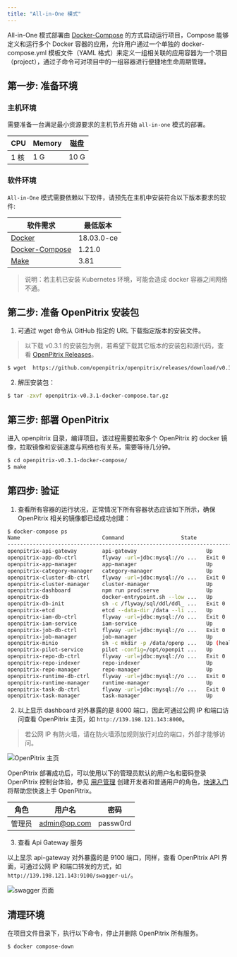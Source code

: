 ```yaml
---
title: "All-in-One 模式"
---
```


All-in-One 模式部署由 [Docker-Compose](https://github.com/docker/compose) 的方式启动运行项目，Compose 能够定义和运行多个 Docker 容器的应用，允许用户通过一个单独的 docker-compose.yml 模板文件（YAML 格式）来定义一组相关联的应用容器为一个项目（project），通过子命令可对项目中的一组容器进行便捷地生命周期管理。

## 第一步: 准备环境

### 主机环境

需要准备一台满足最小资源要求的主机节点开始 `all-in-one` 模式的部署。

|   CPU  |  Memory |  磁盘  |
|--------|---------|-------|
|  1 核  |    1 G  |  10 G |

### 软件环境

`All-in-One` 模式需要依赖以下软件，请预先在主机中安装符合以下版本要求的软件:

| 软件需求 | 最低版本 |
| --- | --- |
| [Docker](https://docs.docker.com/install/) | 18.03.0-ce |
| [Docker-Compose](https://docs.docker.com/compose/install/) | 1.21.0 |
| [Make](https://www.gnu.org/software/make/) | 3.81 |

> 说明：若主机已安装 Kubernetes 环境，可能会造成 docker 容器之间网络不通。

## 第二步: 准备 OpenPitrix 安装包

1. 可通过 wget 命令从 GitHub 指定的 URL 下载指定版本的安装文件。

>以下载 v0.3.1 的安装包为例，若希望下载其它版本的安装包和源代码，查看 [OpenPitrix Releases](https://github.com/openpitrix/openpitrix/releases/)。

```bash
$ wget  https://github.com/openpitrix/openpitrix/releases/download/v0.3.1/openpitrix-v0.3.1-docker-compose.tar.gz
```
2. 解压安装包：

```bash
$ tar -zxvf openpitrix-v0.3.1-docker-compose.tar.gz
```

## 第三步: 部署 OpenPitrix

进入 openpitrix 目录，编译项目。该过程需要拉取多个 OpenPitrix 的 docker 镜像，拉取镜像和安装速度与网络也有关系，需要等待几分钟。

```bash
$ cd openpitrix-v0.3.1-docker-compose/
$ make
```

## 第四步: 验证

1. 查看所有容器的运行状况，正常情况下所有容器状态应该如下所示，确保 OpenPitrix 相关的镜像都已经成功创建：

```bash
$ docker-compose ps
Name                          Command                  State                           Ports                     
--------------------------------------------------------------------------------------------------------------
openpitrix-api-gateway        api-gateway                      Up             0.0.0.0:9100->9100/tcp                        
openpitrix-app-db-ctrl        flyway -url=jdbc:mysql://o ...   Exit 0                                                       
openpitrix-app-manager        app-manager                      Up                                                           
openpitrix-category-manager   category-manager                 Up                                                           
openpitrix-cluster-db-ctrl    flyway -url=jdbc:mysql://o ...   Exit 0                                                       
openpitrix-cluster-manager    cluster-manager                  Up                                                           
openpitrix-dashboard          npm run prod:serve               Up             0.0.0.0:8000->8000/tcp                        
openpitrix-db                 docker-entrypoint.sh --low ...   Up             0.0.0.0:13306->3306/tcp                       
openpitrix-db-init            sh -c /flyway/sql/ddl/ddl_ ...   Exit 0                                                       
openpitrix-etcd               etcd --data-dir /data --li ...   Up             0.0.0.0:12379->2379/tcp, 2380/tcp             
openpitrix-iam-db-ctrl        flyway -url=jdbc:mysql://o ...   Exit 0                                                       
openpitrix-iam-service        iam-service                      Up                                                           
openpitrix-job-db-ctrl        flyway -url=jdbc:mysql://o ...   Exit 0                                                       
openpitrix-job-manager        job-manager                      Up                                                           
openpitrix-minio              sh -c mkdir -p /data/openp ...   Up (healthy)   0.0.0.0:19000->9000/tcp                       
openpitrix-pilot-service      pilot -config=/opt/openpit ...   Up             0.0.0.0:9110->9110/tcp, 0.0.0.0:9114->9114/tcp
openpitrix-repo-db-ctrl       flyway -url=jdbc:mysql://o ...   Exit 0                                                       
openpitrix-repo-indexer       repo-indexer                     Up                                                           
openpitrix-repo-manager       repo-manager                     Up                                                           
openpitrix-runtime-db-ctrl    flyway -url=jdbc:mysql://o ...   Exit 0                                                       
openpitrix-runtime-manager    runtime-manager                  Up                                                           
openpitrix-task-db-ctrl       flyway -url=jdbc:mysql://o ...   Exit 0                                                       
openpitrix-task-manager       task-manager                     Up    
```

2. 以上显示 dashboard 对外暴露的是 8000 端口，因此可通过公网 IP 和端口访问查看 OpenPitrix 主页，如 `http://139.198.121.143:8000`。

> 若公网 IP 有防火墙，请在防火墙添加规则放行对应的端口，外部才能够访问。

![OpenPitrix 主页](/dashboard.png)

OpenPitrix 部署成功后，可以使用以下的管理员默认的用户名和密码登录 OpenPitrix 控制台体验，参见 [用户管理](../../user-guide/user-management) 创建开发者和普通用户的角色，[快速入门](../../getting-start/introduction) 将帮助您快速上手 OpenPitrix。


| 角色 |	用户名 |	密码 |
|-----|-----|-----|
| 管理员	| admin@op.com 	| passw0rd | 


3. 查看 Api Gateway 服务

以上显示 api-gateway 对外暴露的是 9100 端口，同样，查看 OpenPitrix API 界面，可通过公网 IP 和端口转发的方式，如 `http://139.198.121.143:9100/swagger-ui/`。

![swagger 页面](/swagger-kubernetes.png)


## 清理环境

在项目文件目录下，执行以下命令，停止并删除 OpenPitrix 所有服务。

```bash
$ docker compose-down
```
